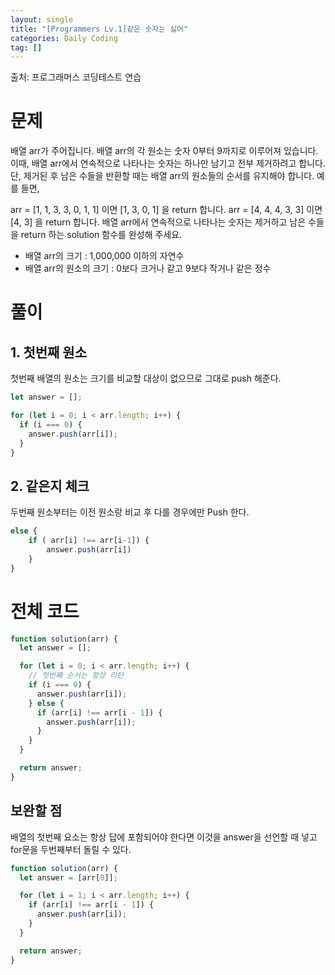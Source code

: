 ```yaml
---
layout: single
title: "[Programmers Lv.1]같은 숫자는 싫어"
categories: Daily Coding
tag: []
---
```


출처: 프로그래머스 코딩테스트 연습

# 문제

배열 arr가 주어집니다. 배열 arr의 각 원소는 숫자 0부터 9까지로 이루어져 있습니다. 이때, 배열 arr에서 연속적으로 나타나는 숫자는 하나만 남기고 전부 제거하려고 합니다. 단, 제거된 후 남은 수들을 반환할 때는 배열 arr의 원소들의 순서를 유지해야 합니다. 예를 들면,

arr = [1, 1, 3, 3, 0, 1, 1] 이면 [1, 3, 0, 1] 을 return 합니다.
arr = [4, 4, 4, 3, 3] 이면 [4, 3] 을 return 합니다.
배열 arr에서 연속적으로 나타나는 숫자는 제거하고 남은 수들을 return 하는 solution 함수를 완성해 주세요.

- 배열 arr의 크기 : 1,000,000 이하의 자연수
- 배열 arr의 원소의 크기 : 0보다 크거나 같고 9보다 작거나 같은 정수

# 풀이

## 1. 첫번째 원소

첫번째 배열의 원소는 크기를 비교할 대상이 없으므로 그대로 push 해준다.

```javascript
let answer = [];

for (let i = 0; i < arr.length; i++) {
  if (i === 0) {
    answer.push(arr[i]);
  }
}
```

## 2. 같은지 체크

두번째 원소부터는 이전 원소랑 비교 후 다를 경우에만 Push 한다.

```javascript
else {
    if ( arr[i] !== arr[i-1]) {
        answer.push(arr[i])
    }
}
```

# 전체 코드

```javascript
function solution(arr) {
  let answer = [];

  for (let i = 0; i < arr.length; i++) {
    // 첫번째 순서는 항상 리턴
    if (i === 0) {
      answer.push(arr[i]);
    } else {
      if (arr[i] !== arr[i - 1]) {
        answer.push(arr[i]);
      }
    }
  }

  return answer;
}
```

## 보완할 점

배열의 첫번째 요소는 항상 답에 포함되어야 한다면
이것을 answer을 선언할 때 넣고 for문을 두번째부터 돌릴 수 있다.

```javascript
function solution(arr) {
  let answer = [arr[0]];

  for (let i = 1; i < arr.length; i++) {
    if (arr[i] !== arr[i - 1]) {
      answer.push(arr[i]);
    }
  }

  return answer;
}
```
